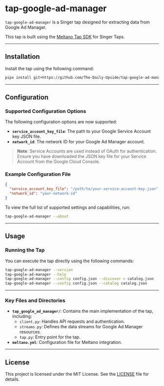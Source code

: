 # tap-google-ad-manager

`tap-google-ad-manager` is a Singer tap designed for extracting data from Google Ad Manager.

This tap is built using the [Meltano Tap SDK](https://sdk.meltano.com) for Singer Taps.

---

## Installation

Install the tap using the following command:

```bash
pipx install git+https://github.com/The-Daily-Upside/tap-google-ad-manager.git
```

---

## Configuration

### Supported Configuration Options

The following configuration options are now supported:

- **`service_account_key_file`**: The path to your Google Service Account key JSON file.
- **`network_id`**: The network ID for your Google Ad Manager account.

> **Note**: Service Accounts are used instead of OAuth for authentication. Ensure you have downloaded the JSON key file for your Service Account from the Google Cloud Console.

### Example Configuration File

```json
{
  "service_account_key_file": "/path/to/your-service-account-key.json",
  "network_id": "your-network-id"
}
```

To view the full list of supported settings and capabilities, run:

```bash
tap-google-ad-manager --about
```

---

## Usage

### Running the Tap

You can execute the tap directly using the following commands:

```bash
tap-google-ad-manager --version
tap-google-ad-manager --help
tap-google-ad-manager --config config.json --discover > catalog.json
tap-google-ad-manager --config config.json --catalog catalog.json
```

---

### Key Files and Directories

- **`tap_google_ad_manager/`**: Contains the main implementation of the tap, including:
  - `client.py`: Handles API requests and authentication.
  - `streams.py`: Defines the data streams for Google Ad Manager resources.
  - `tap.py`: Entry point for the tap.
- **`meltano.yml`**: Configuration file for Meltano integration.

---

## License

This project is licensed under the MIT License. See the [LICENSE](LICENSE) file for details.
